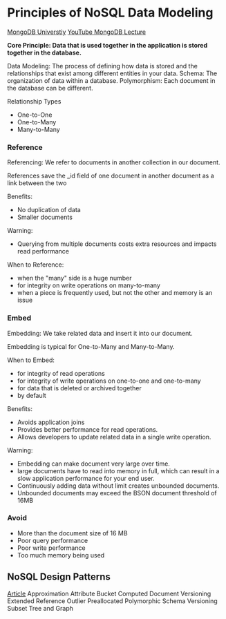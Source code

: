 # Principles of NoSQL Data Modeling

[MongoDB Universtiy](https://learn.mongodb.com/)
[YouTube MongoDB Lecture](https://www.youtube.com/watch?v=0XVmuyPGy-o)

**Core Principle: Data that is used together in the application is stored together in the database.**

Data Modeling: The process of defining how data is stored and the relationships that exist among different entities in your data.
Schema: The organization of data within a database.
Polymorphism: Each document in the database can be different.

Relationship Types
- One-to-One
- One-to-Many
- Many-to-Many

### Reference
Referencing: We refer to documents in another collection in our document.

References save the _id field of one document in another document as a link between the two

Benefits: 
- No duplication of data
- Smaller documents

Warning:
- Querying from multiple documents costs extra resources and impacts read performance

When to Reference:
- when the "many" side is a huge number
- for integrity on write operations on many-to-many
- when a piece is frequently used, but not the other and memory is an issue

### Embed
Embedding: We take related data and insert it into our document.

Embedding is typical for One-to-Many and Many-to-Many.

When to Embed:
- for integrity of read operations
- for integrity of write operations on one-to-one and one-to-many
- for data that is deleted or archived together
- by default

Benefits:
- Avoids application joins
- Provides better performance for read operations.
- Allows developers to update related data in a single write operation.

Warning:
- Embedding can make document very large over time.
- large documents have to read into memory in full, which can result in a slow application performance for your end user.
- Continuously adding data without limit creates unbounded documents.
- Unbounded documents may exceed the BSON document threshold of 16MB

### Avoid
- More than the document size of 16 MB
- Poor query performance
- Poor write performance
- Too much memory being used


## NoSQL Design Patterns
[Article](https://www.mongodb.com/blog/post/building-with-patterns-a-summary)
Approximation
Attribute
Bucket
Computed
Document Versioning
Extended Reference
Outlier
Preallocated
Polymorphic
Schema Versioning
Subset
Tree and Graph